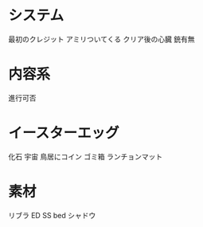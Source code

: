 
# システム
最初のクレジット
アミリついてくる
クリア後の心臓
銃有無

# 内容系
進行可否

# イースターエッグ
化石
宇宙
鳥居にコイン
ゴミ箱
ランチョンマット

# 素材
リブラ
ED SS bed
シャドウ
